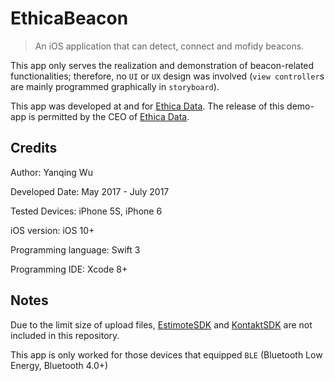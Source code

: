 # EthicaBeacon
> An iOS application that can detect, connect and mofidy beacons. 

This app only serves the realization and demonstration of beacon-related functionalities; therefore, no `UI` or `UX` design was involved (`view controller`s are mainly programmed graphically in `storyboard`).

This app was developed at and for [Ethica Data][1]. The release of this demo-app is permitted by the CEO of [Ethica Data][1].


## Credits

Author: Yanqing Wu

Developed Date: May 2017 - July 2017

Tested Devices: iPhone 5S, iPhone 6

iOS version: iOS 10+

Programming language: Swift 3

Programming IDE: Xcode 8+


## Notes
Due to the limit size of upload files, [EstimoteSDK][2] and [KontaktSDK][3] are not included in this repository.

This app is only worked for those devices that equipped `BLE` (Bluetooth Low Energy, Bluetooth 4.0+)

[1]: https://www.ethicadata.com/
[2]: https://github.com/Estimote/iOS-SDK
[3]: https://github.com/kontaktio/kontakt-ios-sdk